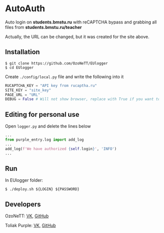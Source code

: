 # AutoAuth
Auto login on **students.bmstu.ru** with reCAPTCHA bypass and grabbing all files from **students.bmstu.ru/teacher**

Actually, the URL can be changed, but it was created for the site above.

## Installation 

```ShellSession
$ git clone https://github.com/OzoNeTT/EUlogger
$ cd EUlogger
```

Create `./config/local.py` file and write the following into it

```Python
RUCAPTCHA_KEY = "API key from rucaptha.ru"
SITE_KEY = "site_key"
PAGE_URL = "URL"
DEBUG = False # Will not show browser, replace with True if you want to see the process
```

## Editing for personal use

Open `logger.py` and delete the lines below

```Python
...
from purple_entry.log import add_log
...
add_log(f'We have authorized {self.login}', 'INFO')
...
```
 

## Run

In EUlogger folder:

```ShellSession
$ ./deploy.sh ${LOGIN} ${PASSWORD}
```

## Developers

OzoNeTT: [VK](https://vk.com/ozonet_t), [GitHub](https://github.com/OzoNeTT)

Toliak Purple: [VK](https://vk.com/toliakpurple), [GitHub](https://github.com/Toliak)

